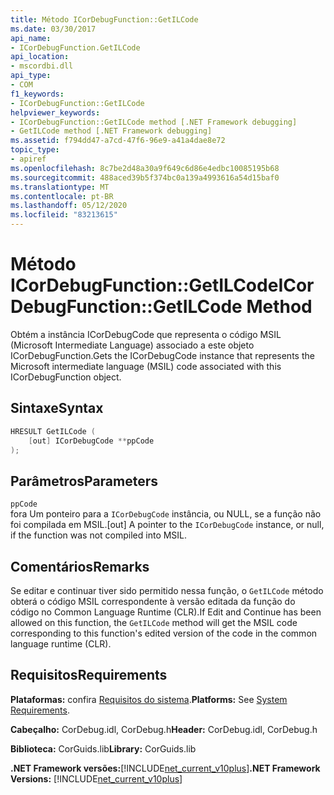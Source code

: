 ```yaml
---
title: Método ICorDebugFunction::GetILCode
ms.date: 03/30/2017
api_name:
- ICorDebugFunction.GetILCode
api_location:
- mscordbi.dll
api_type:
- COM
f1_keywords:
- ICorDebugFunction::GetILCode
helpviewer_keywords:
- ICorDebugFunction::GetILCode method [.NET Framework debugging]
- GetILCode method [.NET Framework debugging]
ms.assetid: f794dd47-a7cd-47f6-96e9-a41a4dae8e72
topic_type:
- apiref
ms.openlocfilehash: 8c7be2d48a30a9f649c6d86e4edbc10085195b68
ms.sourcegitcommit: 488aced39b5f374bc0a139a4993616a54d15baf0
ms.translationtype: MT
ms.contentlocale: pt-BR
ms.lasthandoff: 05/12/2020
ms.locfileid: "83213615"
---
```

# <a name="icordebugfunctiongetilcode-method"></a><span data-ttu-id="ac83f-102">Método ICorDebugFunction::GetILCode</span><span class="sxs-lookup"><span data-stu-id="ac83f-102">ICorDebugFunction::GetILCode Method</span></span>
<span data-ttu-id="ac83f-103">Obtém a instância ICorDebugCode que representa o código MSIL (Microsoft Intermediate Language) associado a este objeto ICorDebugFunction.</span><span class="sxs-lookup"><span data-stu-id="ac83f-103">Gets the ICorDebugCode instance that represents the Microsoft intermediate language (MSIL) code associated with this ICorDebugFunction object.</span></span>  
  
## <a name="syntax"></a><span data-ttu-id="ac83f-104">Sintaxe</span><span class="sxs-lookup"><span data-stu-id="ac83f-104">Syntax</span></span>  
  
```cpp  
HRESULT GetILCode (  
    [out] ICorDebugCode **ppCode  
);  
```  
  
## <a name="parameters"></a><span data-ttu-id="ac83f-105">Parâmetros</span><span class="sxs-lookup"><span data-stu-id="ac83f-105">Parameters</span></span>  
 `ppCode`  
 <span data-ttu-id="ac83f-106">fora Um ponteiro para a `ICorDebugCode` instância, ou NULL, se a função não foi compilada em MSIL.</span><span class="sxs-lookup"><span data-stu-id="ac83f-106">[out] A pointer to the `ICorDebugCode` instance, or null, if the function was not compiled into MSIL.</span></span>  
  
## <a name="remarks"></a><span data-ttu-id="ac83f-107">Comentários</span><span class="sxs-lookup"><span data-stu-id="ac83f-107">Remarks</span></span>  
 <span data-ttu-id="ac83f-108">Se editar e continuar tiver sido permitido nessa função, o `GetILCode` método obterá o código MSIL correspondente à versão editada da função do código no Common Language Runtime (CLR).</span><span class="sxs-lookup"><span data-stu-id="ac83f-108">If Edit and Continue has been allowed on this function, the `GetILCode` method will get the MSIL code corresponding to this function's edited version of the code in the common language runtime (CLR).</span></span>  
  
## <a name="requirements"></a><span data-ttu-id="ac83f-109">Requisitos</span><span class="sxs-lookup"><span data-stu-id="ac83f-109">Requirements</span></span>  
 <span data-ttu-id="ac83f-110">**Plataformas:** confira [Requisitos do sistema](../../get-started/system-requirements.md).</span><span class="sxs-lookup"><span data-stu-id="ac83f-110">**Platforms:** See [System Requirements](../../get-started/system-requirements.md).</span></span>  
  
 <span data-ttu-id="ac83f-111">**Cabeçalho:** CorDebug.idl, CorDebug.h</span><span class="sxs-lookup"><span data-stu-id="ac83f-111">**Header:** CorDebug.idl, CorDebug.h</span></span>  
  
 <span data-ttu-id="ac83f-112">**Biblioteca:** CorGuids.lib</span><span class="sxs-lookup"><span data-stu-id="ac83f-112">**Library:** CorGuids.lib</span></span>  
  
 <span data-ttu-id="ac83f-113">**.NET Framework versões:**[!INCLUDE[net_current_v10plus](../../../../includes/net-current-v10plus-md.md)]</span><span class="sxs-lookup"><span data-stu-id="ac83f-113">**.NET Framework Versions:** [!INCLUDE[net_current_v10plus](../../../../includes/net-current-v10plus-md.md)]</span></span>
